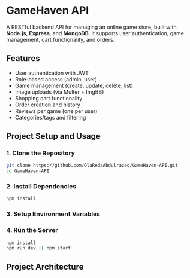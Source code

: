 # GameHaven API

A RESTful backend API for managing an online game store, built with **Node.js**, **Express**, and **MongoDB**. It supports user authentication, game management, cart functionality, and orders.

## Features

- User authentication with JWT
- Role-based access (admin, user)
- Game management (create, update, delete, list)
- Image uploads (via Multer + ImgBB)
- Shopping cart functionality
- Order creation and history
- Reviews per game (one per user)
- Categories/tags and filtering

## Project Setup and Usage

### 1. Clone the Repository

```bash
git clone https://github.com/OlaRedaAbdulrazeq/GameHaven-API.git
cd GameHaven-API
```

### 2. Install Dependencies

```bash
npm install
```

### 3. Setup Environment Variables

### 4. Run the Server

```bash
npm install
npm run dev || npm start
```

## Project Architecture

